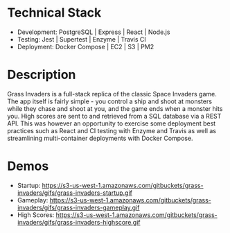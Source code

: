# Technical Stack
- Development: PostgreSQL | Express | React | Node.js
- Testing: Jest | Supertest | Enzyme | Travis CI
- Deployment: Docker Compose | EC2 | S3 | PM2

# Description
Grass Invaders is a full-stack replica of the classic Space Invaders game. The app itself is fairly simple - you control a ship and shoot at monsters while they chase and shoot at you, and the game ends when a monster hits you. High scores are sent to and retrieved from a SQL database via a REST API. This was however an opportunity to exercise some deployment best practices such as React and CI testing with Enzyme and Travis as well as streamlining multi-container deployments with Docker Compose.

# Demos
- Startup: https://s3-us-west-1.amazonaws.com/gitbuckets/grass-invaders/gifs/grass-invaders-startup.gif
- Gameplay: https://s3-us-west-1.amazonaws.com/gitbuckets/grass-invaders/gifs/grass-invaders-gameplay.gif
- High Scores: https://s3-us-west-1.amazonaws.com/gitbuckets/grass-invaders/gifs/grass-invaders-highscore.gif
